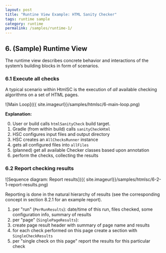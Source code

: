```yaml
---
layout: post
title: "Runtine View Example: HTML Sanity Checker"
tags: runtime sample 
category: runtime
permalink: /samples/runtime-1/
---
```


## 6. (Sample) Runtime View 

<div class="arc42-help" markdown="1">
The runtime view describes concrete behavior and interactions of the system’s building blocks in form of scenarios.
</div>

### 6.1 Execute all checks
A typical scenario within HtmlSC is the execution of _all_ available checking algorithms on a set of HTML pages.

![Main Loop]({{ site.imageurl}}/samples/htmlsc/6-main-loop.png)

**Explanation:**

0. User or build calls `htmlSanityCheck` build target.
1. Gradle (from within build) calls `sanityCheckHtml`
2. HSC configures input files and output directory
2. HSC creates an `AllChecksRunner` instance
3. gets all configured files into `allFiles`
4. (planned) get all available Checker classes based upon annotation
5. perform the checks, collecting the results


### 6.2 Report checking results

![Sequence diagram: Report results]({{ site.imageurl}}/samples/htmlsc/6-2-1-report-results.png)

Reporting is done in the natural hierarchy of results (see the corresponding concept in section 8.2.1 for an example report).

1. per "run" (`PerRunResults`): date/time of this run, files checked, some configuration info, summary of results
2. per "page" (`SinglePageResults`):
  1. create page result header with summary of page name and results
  2. for each check performed on this page create a section with `SingleCheckResults`
  3. per "single check on this page" report the results for this particular check
